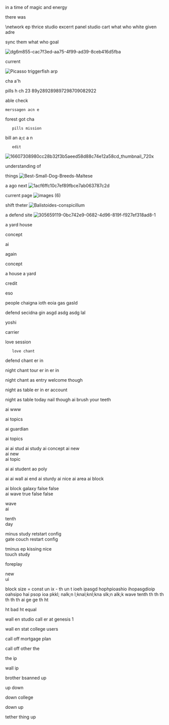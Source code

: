 in a time of magic and energy

there was

\\network ep thrice studio excerrt panel studio cart what who white given adre

sync them what who goal

![dg6m855-cac7f3ed-aa75-4f99-ad39-8ceb416d5fba](https://github.com/user-attachments/assets/586ee9d6-661d-4bc7-8f5b-9a8921105786)


current

![Picasso triggerfish arp](https://github.com/user-attachments/assets/86c50b31-25a4-4807-ad0e-c0804f77a7d3)


cha
a'h 

pills
h    ch  23 89y289289897298709082922

able
    check 

    merssagen acn e 

forest
       got cha

       pills mission 

bill
       an a;c a   n

       edit 
       
![16607308980cc28b32f3b5aeed58d88c74e12a58cd_thumbnail_720x](https://github.com/user-attachments/assets/8d862bb2-f7e3-44a7-9b95-3eace5149a28)

understanding of 

things
![Best-Small-Dog-Breeds-Maltese](https://github.com/user-attachments/assets/b367e5db-1788-4a2c-a4a1-1376b2d4af8e)

a ago
     next ![1acf6ffc10c7ef89fbce7ab063787c2d](https://github.com/user-attachments/assets/deb5cbcb-ffde-4a84-a6aa-79f3939382ea)


current 
       page ![images (6)](https://github.com/user-attachments/assets/29fb7131-04f8-465a-abd4-39daf8551b45)


shift
     theter ![Balistoides-conspicillum](https://github.com/user-attachments/assets/88c6e691-72a9-483f-b2a1-56823bc19473)


a defend 
        site ![305659119-0bc742e9-0682-4d96-819f-f927ef318ad8-1](https://github.com/user-attachments/assets/89057374-0c0d-4484-958f-db6e447e0f75)


a yard 
      house 

concept

ai

again

concept 

a      house 
a yard

credit

eso

people chaigna ioth eoia gas gasld

defend secidna gin asgd asdg asdg lal

yoshi

carrier

love session 

       love chant 

defend chant  er in 

night chant 
     tour  er  in er in 

night  chant 
     as        entry 
       welcome      though 

night as table   er in     er account 

night         as table 
                              today 
                   nail though 
ai brush your teeth

ai www

ai topics

ai guardian 

ai topics

ai
ai stud
ai     study 
ai          concept 
ai       new  
ai  new   
ai       topic

ai
ai student 
ao        poly 
  

ai
ai wall 
ai     end 
ai        sturdy 
ai              nice 
ai                   area 
ai                       block 

ai block    galaxy    false     false     
ai      wave      true     false     false
 
wave   
    ai 

tenth   
     day 

minus     study      retstart        config      
     gate      couch         restart       config 

tminus       ep
      kissing     nice   
             touch    study

foreplay

new  
   ui 

block size = const un ix - th un t ioeh ipasgd hophpioashio ihopasgdioip oahsipo hai psop ioa pkkl; nalk;n l;knal;knl;kna slk;n alk;k 
      wave   tenth 
          th       th 
        th 
      th 
        th 
          th 
        ai 
      ge 
    ge 
  th 
ht 

ht
  bad 
ht   equal

wall
    en 
      studio 
            call 
                er 
                  at 
                    genesis 1 

wall
    en 
      stat 
          college 
                 users 

call
    off
       mortgage
               plan 

call
    off
       other 
            the 

the
   ip

wall
    ip

brother 
       bsanned up 

up
  down 

down
    college 

down
    up 

tether 
      thing 
           up
